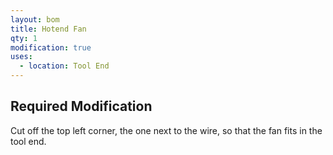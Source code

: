 ```yaml
---
layout: bom
title: Hotend Fan
qty: 1
modification: true
uses:
  - location: Tool End
---
```


## Required Modification

Cut off the top left corner, the one next to the wire, so that the fan fits in the tool end.
